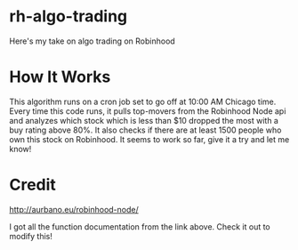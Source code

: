 # rh-algo-trading
Here's my take on algo trading on Robinhood

# How It Works

This algorithm runs on a cron job set to go off at 10:00 AM Chicago time. Every time this code runs, it pulls top-movers from the Robinhood Node api and analyzes which stock which is less than $10 dropped the most with a buy rating above 80%. It also checks if there are at least 1500 people who own this stock on Robinhood. It seems to work so far, give it a try and let me know!

# Credit

http://aurbano.eu/robinhood-node/

I got all the function documentation from the link above. Check it out to modify this!
